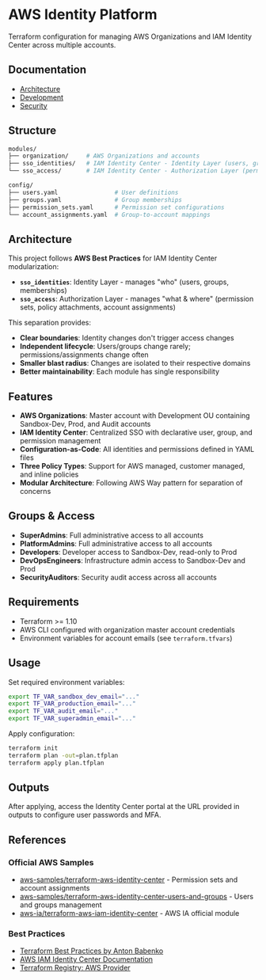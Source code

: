 # AWS Identity Platform

Terraform configuration for managing AWS Organizations and IAM Identity Center across multiple accounts.

## Documentation

- [Architecture](docs/architecture.md)
- [Development](docs/development.md)
- [Security](docs/security.md)

## Structure

```bash
modules/
├── organization/     # AWS Organizations and accounts
├── sso_identities/   # IAM Identity Center - Identity Layer (users, groups)
└── sso_access/       # IAM Identity Center - Authorization Layer (permissions, assignments)

config/
├── users.yaml                # User definitions
├── groups.yaml               # Group memberships
├── permission_sets.yaml      # Permission set configurations
└── account_assignments.yaml  # Group-to-account mappings
```

## Architecture

This project follows **AWS Best Practices** for IAM Identity Center modularization:

- **`sso_identities`**: Identity Layer - manages "who" (users, groups, memberships)
- **`sso_access`**: Authorization Layer - manages "what & where" (permission sets, policy attachments, account assignments)

This separation provides:
- **Clear boundaries**: Identity changes don't trigger access changes
- **Independent lifecycle**: Users/groups change rarely; permissions/assignments change often
- **Smaller blast radius**: Changes are isolated to their respective domains
- **Better maintainability**: Each module has single responsibility

## Features

- **AWS Organizations**: Master account with Development OU containing Sandbox-Dev, Prod, and Audit accounts
- **IAM Identity Center**: Centralized SSO with declarative user, group, and permission management
- **Configuration-as-Code**: All identities and permissions defined in YAML files
- **Three Policy Types**: Support for AWS managed, customer managed, and inline policies
- **Modular Architecture**: Following AWS Way pattern for separation of concerns

## Groups & Access

- **SuperAdmins**: Full administrative access to all accounts
- **PlatformAdmins**: Full administrative access to all accounts
- **Developers**: Developer access to Sandbox-Dev, read-only to Prod
- **DevOpsEngineers**: Infrastructure admin access to Sandbox-Dev and Prod
- **SecurityAuditors**: Security audit access across all accounts

## Requirements

- Terraform >= 1.10
- AWS CLI configured with organization master account credentials
- Environment variables for account emails (see `terraform.tfvars`)

## Usage

Set required environment variables:

```bash
export TF_VAR_sandbox_dev_email="..."
export TF_VAR_production_email="..."
export TF_VAR_audit_email="..."
export TF_VAR_superadmin_email="..."
```

Apply configuration:

```bash
terraform init
terraform plan -out=plan.tfplan
terraform apply plan.tfplan
```

## Outputs

After applying, access the Identity Center portal at the URL provided in outputs to configure user passwords and MFA.

## References

### Official AWS Samples

- [aws-samples/terraform-aws-identity-center](https://github.com/aws-samples/terraform-aws-identity-center) - Permission sets and account assignments
- [aws-samples/terraform-aws-identity-center-users-and-groups](https://github.com/aws-samples/terraform-aws-identity-center-users-and-groups) - Users and groups management
- [aws-ia/terraform-aws-iam-identity-center](https://github.com/aws-ia/terraform-aws-iam-identity-center) - AWS IA official module

### Best Practices

- [Terraform Best Practices by Anton Babenko](https://www.terraform-best-practices.com)
- [AWS IAM Identity Center Documentation](https://docs.aws.amazon.com/singlesignon/latest/userguide/what-is.html)
- [Terraform Registry: AWS Provider](https://registry.terraform.io/providers/hashicorp/aws/latest/docs)
